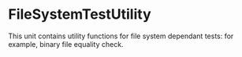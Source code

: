 # FileSystemTestUtility

This unit contains utility functions for file system dependant tests: for example, binary file equality check.
